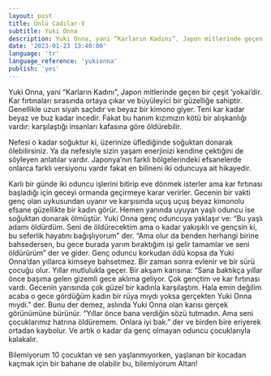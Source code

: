 ```yaml
---
layout: post
title: Ünlü Cadılar-V
subtitle: Yuki Onna
description: Yuki Onna, yani “Karların Kadını”, Japon mitlerinde geçen bir çeşit ‘yokai’dir. Kar fırtınaları sırasında ortaya çıkar ve büyüleyici bir güzelliğe sahiptir
date: '2023-01-23 13:40:00'
language: 'tr'
language_reference: 'yukionna'
publish: 'yes'
---
```

Yuki Onna, yani “Karların Kadını”, Japon mitlerinde geçen bir çeşit ‘yokai’dir. Kar fırtınaları sırasında ortaya çıkar ve büyüleyici bir güzelliğe sahiptir. Genellikle uzun siyah saçlıdır ve beyaz bir kimono giyer. Teni kar kadar beyaz ve buz kadar incedir. Fakat bu hanım kızımızın kötü bir alışkanlığı vardır: karşılaştığı insanları kafasına göre öldürebilir.

Nefesi o kadar soğuktur ki, üzerinize üflediğinde soğuktan donarak ölebilirsiniz. Ya da nefesiyle sizin yaşam enerjinizi kendine çektiğini de söyleyen anlatılar vardır.
Japonya’nın farklı bölgelerindeki efsanelerde onlarca farklı versiyonu vardır fakat en bilineni iki oduncuya ait hikayedir.

Karlı bir günde iki oduncu işlerini bitirip eve dönmek isterler ama kar fırtınası başladığı için geceyi ormanda geçirmeye karar verirler. Gecenin bir vakti genç olan uykusundan uyanır ve karşısında uçuş uçuş beyaz kimonolu efsane güzellikte bir kadın görür. Hemen yanında uyuyan yaşlı oduncu ise soğuktan donarak ölmüştür. Yuki Onna genç oduncuya yaklaşır ve:
“Bu yaşlı adamı öldürdüm. Seni de öldürecektim ama o kadar yakışıklı ve gençsin ki, bu seferlik hayatını bağışlıyorum” der.
“Ama olur da benden herhangi birine bahsedersen, bu gece burada yarım bıraktığım işi gelir tamamlar ve seni öldürürüm” der ve gider.
Genç oduncu korkudan ödü kopsa da Yuki Onna’dan yıllarca kimseye bahsetmez.
Bir zaman sonra evlenir ve bir sürü çocuğu olur. Yıllar mutlulukla geçer. Bir akşam karısına:
“Sana baktıkça yıllar önce başıma gelen gizemli gece aklıma geliyor. Çok gençtim ve kar fırtınası vardı. Gecenin yarısında çok güzel bir kadınla karşılaştım. Hala emin değilim acaba o gece gördüğüm kadın bir rüya mıydı yoksa gerçekten Yuki Onna mıydı.” der.
Bunu der demez, aslında Yuki Onna olan karısı gerçek görünümüne bürünür.
“Yıllar önce bana verdiğin sözü tutmadın. Ama seni çocuklarımız hatrına öldüremem. Onlara iyi bak.” der ve birden bire eriyerek ortadan kaybolur. Ve artık o kadar da genç olmayan oduncu çocuklarıyla kalakalır.

Bilemiyorum 10 çocuktan ve sen yaşlanmıyorken, yaşlanan bir kocadan kaçmak için bir bahane de olabilir bu, bilemiyorum Altan!
